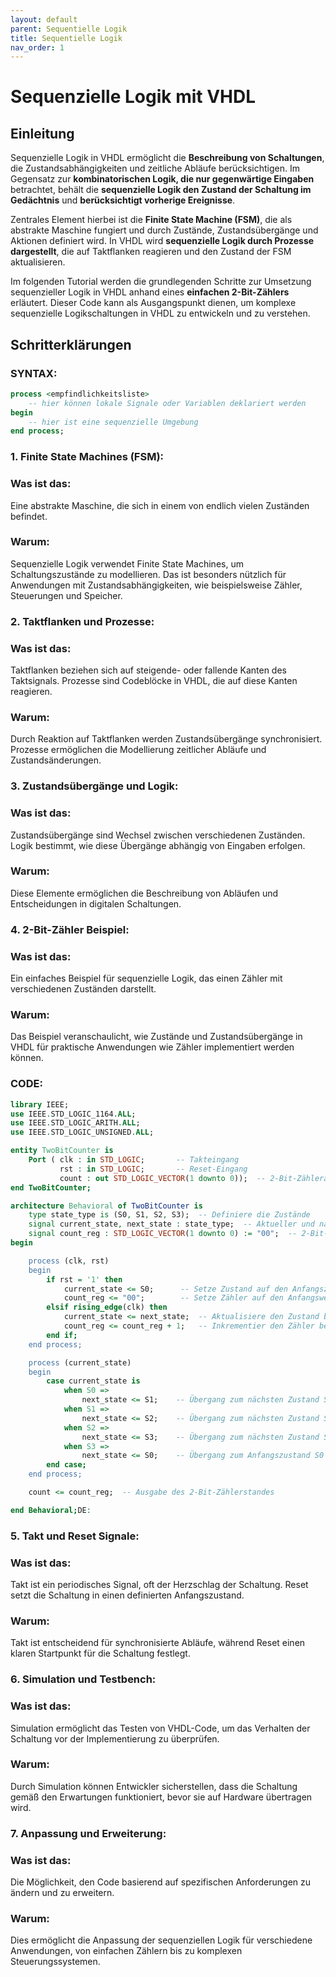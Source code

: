 ```yaml
---
layout: default
parent: Sequentielle Logik
title: Sequentielle Logik
nav_order: 1
---
```



# Sequenzielle Logik mit VHDL

## Einleitung

Sequenzielle Logik in VHDL ermöglicht die **Beschreibung von Schaltungen**, die Zustandsabhängigkeiten und zeitliche Abläufe berücksichtigen. Im Gegensatz zur **kombinatorischen Logik, die nur gegenwärtige Eingaben** betrachtet, behält die **sequenzielle Logik den Zustand der Schaltung im Gedächtnis** und **berücksichtigt vorherige Ereignisse**.

Zentrales Element hierbei ist die **Finite State Machine (FSM)**, die als abstrakte Maschine fungiert und durch Zustände, Zustandsübergänge und Aktionen definiert wird. In VHDL wird **sequenzielle Logik durch Prozesse dargestellt**, die auf Taktflanken reagieren und den Zustand der FSM aktualisieren.

Im folgenden Tutorial werden die grundlegenden Schritte zur Umsetzung sequenzieller Logik in VHDL anhand eines **einfachen 2-Bit-Zählers** erläutert. Dieser Code kann als Ausgangspunkt dienen, um komplexe sequenzielle Logikschaltungen in VHDL zu entwickeln und zu verstehen.

## Schritterklärungen

### SYNTAX:

```vhdl
process <empfindlichkeitsliste>
	-- hier können lokale Signale oder Variablen deklariert werden
begin
	-- hier ist eine sequenzielle Umgebung
end process;
```

### 1. Finite State Machines (FSM):

### Was ist das:

Eine abstrakte Maschine, die sich in einem von endlich vielen Zuständen befindet.

### Warum:

Sequenzielle Logik verwendet Finite State Machines, um Schaltungszustände zu modellieren. Das ist besonders nützlich für Anwendungen mit Zustandsabhängigkeiten, wie beispielsweise Zähler, Steuerungen und Speicher.

### 2. Taktflanken und Prozesse:

### Was ist das:

Taktflanken beziehen sich auf steigende- oder fallende Kanten des Taktsignals. Prozesse sind Codeblöcke in VHDL, die auf diese Kanten reagieren.

### Warum:

Durch Reaktion auf Taktflanken werden Zustandsübergänge synchronisiert. Prozesse ermöglichen die Modellierung zeitlicher Abläufe und Zustandsänderungen.

### 3. Zustandsübergänge und Logik:

### Was ist das:

Zustandsübergänge sind Wechsel zwischen verschiedenen Zuständen. Logik bestimmt, wie diese Übergänge abhängig von Eingaben erfolgen.

### Warum:

Diese Elemente ermöglichen die Beschreibung von Abläufen und Entscheidungen in digitalen Schaltungen.

### 4. 2-Bit-Zähler Beispiel:

### Was ist das:

Ein einfaches Beispiel für sequenzielle Logik, das einen Zähler mit verschiedenen Zuständen darstellt.

### Warum:

Das Beispiel veranschaulicht, wie Zustände und Zustandsübergänge in VHDL für praktische Anwendungen wie Zähler implementiert werden können.

### CODE:

```vhdl
library IEEE;
use IEEE.STD_LOGIC_1164.ALL;
use IEEE.STD_LOGIC_ARITH.ALL;
use IEEE.STD_LOGIC_UNSIGNED.ALL;

entity TwoBitCounter is
    Port ( clk : in STD_LOGIC;       -- Takteingang
           rst : in STD_LOGIC;       -- Reset-Eingang
           count : out STD_LOGIC_VECTOR(1 downto 0));  -- 2-Bit-Zählerausgang
end TwoBitCounter;

architecture Behavioral of TwoBitCounter is
    type state_type is (S0, S1, S2, S3);  -- Definiere die Zustände
    signal current_state, next_state : state_type;  -- Aktueller und nächster Zustand
    signal count_reg : STD_LOGIC_VECTOR(1 downto 0) := "00";  -- 2-Bit-Zählerregister
begin

    process (clk, rst)
    begin
        if rst = '1' then
            current_state <= S0;      -- Setze Zustand auf den Anfangszustand bei Reset
            count_reg <= "00";        -- Setze Zähler auf den Anfangswert bei Reset
        elsif rising_edge(clk) then
            current_state <= next_state;  -- Aktualisiere den Zustand bei ansteigender Taktflanke
            count_reg <= count_reg + 1;   -- Inkrementier den Zähler bei ansteigender Taktflanke
        end if;
    end process;

    process (current_state)
    begin
        case current_state is
            when S0 =>
                next_state <= S1;    -- Übergang zum nächsten Zustand S1
            when S1 =>
                next_state <= S2;    -- Übergang zum nächsten Zustand S2
            when S2 =>
                next_state <= S3;    -- Übergang zum nächsten Zustand S3
            when S3 =>
                next_state <= S0;    -- Übergang zum Anfangszustand S0
        end case;
    end process;

    count <= count_reg;  -- Ausgabe des 2-Bit-Zählerstandes

end Behavioral;DE:
```

### 5. Takt und Reset Signale:

### Was ist das:

Takt ist ein periodisches Signal, oft der Herzschlag der Schaltung. Reset setzt die Schaltung in einen definierten Anfangszustand.

### Warum:

Takt ist entscheidend für synchronisierte Abläufe, während Reset einen klaren Startpunkt für die Schaltung festlegt.

### 6. Simulation und Testbench:

### Was ist das:

Simulation ermöglicht das Testen von VHDL-Code, um das Verhalten der Schaltung vor der Implementierung zu überprüfen.

### Warum:

Durch Simulation können Entwickler sicherstellen, dass die Schaltung gemäß den Erwartungen funktioniert, bevor sie auf Hardware übertragen wird.

### 7. Anpassung und Erweiterung:

### Was ist das:

Die Möglichkeit, den Code basierend auf spezifischen Anforderungen zu ändern und zu erweitern.

### Warum:

Dies ermöglicht die Anpassung der sequenziellen Logik für verschiedene Anwendungen, von einfachen Zählern bis zu komplexen Steuerungssystemen.